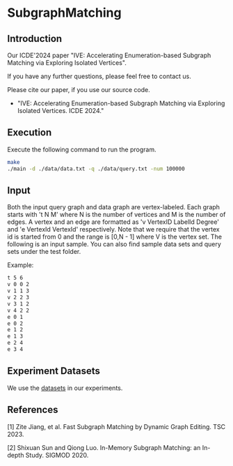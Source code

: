 # SubgraphMatching
## Introduction
Our ICDE'2024 paper "IVE: Accelerating Enumeration-based Subgraph Matching via Exploring Isolated Vertices".

If you have any further questions, please feel free to contact us.

Please cite our paper, if you use our source code.

* "IVE: Accelerating Enumeration-based Subgraph Matching via Exploring Isolated Vertices. ICDE 2024."


## Execution
Execute the following command to run the program.
```bash
make
./main -d ./data/data.txt -q ./data/query.txt -num 100000
```

## Input
Both the input query graph and data graph are vertex-labeled.
Each graph starts with 't N M' where N is the number of vertices and M is the number of edges. A vertex and an edge are formatted
as 'v VertexID LabelId Degree' and 'e VertexId VertexId' respectively. Note that we require that the vertex
id is started from 0 and the range is [0,N - 1] where V is the vertex set. The following
is an input sample. You can also find sample data sets and query sets under the test folder.

Example:

```bash
t 5 6
v 0 0 2
v 1 1 3
v 2 2 3
v 3 1 2
v 4 2 2
e 0 1
e 0 2
e 1 2
e 1 3
e 2 4
e 3 4
```

## Experiment Datasets
We use the [datasets](https://drive.google.com/file/d/1uHaVbNvZzUJipfw-tq-RH9lXeOTYD_hD/view?usp=sharing) in our experiments.


## References
[1] Zite Jiang, et al. Fast Subgraph Matching by Dynamic Graph Editing. TSC 2023.

[2] Shixuan Sun and Qiong Luo. In-Memory Subgraph Matching: an In-depth Study. SIGMOD 2020.
